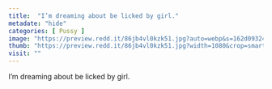 ```yaml
---
title:  "I’m dreaming about be licked by girl."
metadate: "hide"
categories: [ Pussy ]
image: "https://preview.redd.it/86jb4vl0kzk51.jpg?auto=webp&s=162d09324df7140e4855b3c769892443ad6fbcfa"
thumb: "https://preview.redd.it/86jb4vl0kzk51.jpg?width=1080&crop=smart&auto=webp&s=74e13d9d1d20f99da3048fac12ed1325bf9554b3"
visit: ""
---
```

I’m dreaming about be licked by girl.
